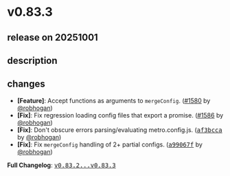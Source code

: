 # v0.83.3

## release on 20251001
## description
## changes
* <strong>[Feature]</strong>: Accept functions as arguments to <code>mergeConfig</code>. (<a class="issue-link js-issue-link" data-error-text="Failed to load title" data-id="3407153927" data-permission-text="Title is private" data-url="https://github.com/facebook/metro/issues/1580" data-hovercard-type="pull_request" data-hovercard-url="/facebook/metro/pull/1580/hovercard" href="https://github.com/facebook/metro/pull/1580">#1580</a> by <a class="user-mention notranslate" data-hovercard-type="user" data-hovercard-url="/users/robhogan/hovercard" data-octo-click="hovercard-link-click" data-octo-dimensions="link_type:self" href="https://github.com/robhogan">@robhogan</a>)
* <strong>[Fix]</strong>: Fix regression loading config files that export a promise. (<a class="issue-link js-issue-link" data-error-text="Failed to load title" data-id="3464978493" data-permission-text="Title is private" data-url="https://github.com/facebook/metro/issues/1586" data-hovercard-type="pull_request" data-hovercard-url="/facebook/metro/pull/1586/hovercard" href="https://github.com/facebook/metro/pull/1586">#1586</a> by <a class="user-mention notranslate" data-hovercard-type="user" data-hovercard-url="/users/robhogan/hovercard" data-octo-click="hovercard-link-click" data-octo-dimensions="link_type:self" href="https://github.com/robhogan">@robhogan</a>)
* <strong>[Fix]</strong>: Don't obscure errors parsing/evaluating metro.config.js. (<a class="commit-link" data-hovercard-type="commit" data-hovercard-url="https://github.com/facebook/metro/commit/af3bccabf0c67e93f1090fdc2b7c653d9e707495/hovercard" href="https://github.com/facebook/metro/commit/af3bccabf0c67e93f1090fdc2b7c653d9e707495"><tt>af3bcca</tt></a> by <a class="user-mention notranslate" data-hovercard-type="user" data-hovercard-url="/users/robhogan/hovercard" data-octo-click="hovercard-link-click" data-octo-dimensions="link_type:self" href="https://github.com/robhogan">@robhogan</a>)
* <strong>[Fix]</strong>: Fix <code>mergeConfig</code> handling of 2+ partial configs. (<a class="commit-link" data-hovercard-type="commit" data-hovercard-url="https://github.com/facebook/metro/commit/a99067f6918831411bb8a721f65ca9c1cae8d355/hovercard" href="https://github.com/facebook/metro/commit/a99067f6918831411bb8a721f65ca9c1cae8d355"><tt>a99067f</tt></a> by <a class="user-mention notranslate" data-hovercard-type="user" data-hovercard-url="/users/robhogan/hovercard" data-octo-click="hovercard-link-click" data-octo-dimensions="link_type:self" href="https://github.com/robhogan">@robhogan</a>)

<strong>Full Changelog</strong>: <a class="commit-link" href="https://github.com/facebook/metro/compare/v0.83.2...v0.83.3"><tt>v0.83.2...v0.83.3</tt></a>

